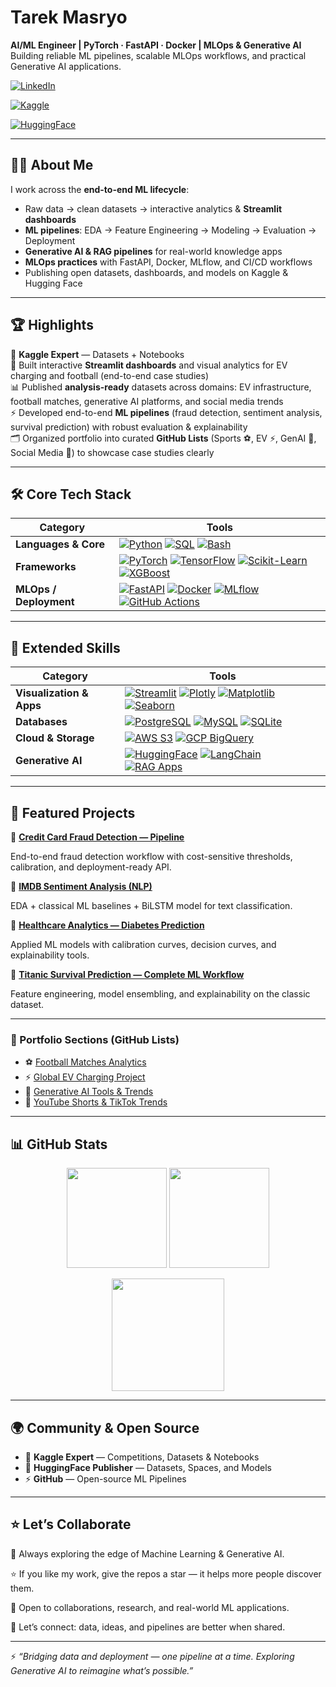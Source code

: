 # Tarek Masryo  

**AI/ML Engineer | PyTorch · FastAPI · Docker | MLOps & Generative AI**  
Building reliable ML pipelines, scalable MLOps workflows, and practical Generative AI applications.  

[![LinkedIn](https://img.shields.io/badge/LinkedIn-Profile-blue?logo=linkedin)](https://www.linkedin.com/in/tarek-elmasry-4bb252263/)

[![Kaggle](https://img.shields.io/badge/Kaggle-Expert-7040FF?logo=kaggle&logoColor=white)](https://www.kaggle.com/tarekmasryo)

[![HuggingFace](https://img.shields.io/badge/HuggingFace-Spaces-yellow?logo=huggingface)](https://huggingface.co/TarekMasryo)  

---

## 🧑‍💻 About Me  

I work across the **end-to-end ML lifecycle**:  
- Raw data → clean datasets → interactive analytics & **Streamlit dashboards**  
- **ML pipelines**: EDA → Feature Engineering → Modeling → Evaluation → Deployment  
- **Generative AI & RAG pipelines** for real-world knowledge apps  
- **MLOps practices** with FastAPI, Docker, MLflow, and CI/CD workflows  
- Publishing open datasets, dashboards, and models on Kaggle & Hugging Face  

---

## 🏆 Highlights  

🏅 **Kaggle Expert** — Datasets + Notebooks  
🚀 Built interactive **Streamlit dashboards** and visual analytics for EV charging and football (end-to-end case studies)  
📊 Published **analysis-ready** datasets across domains: EV infrastructure, football matches, generative AI platforms, and social media trends  
⚡ Developed end-to-end **ML pipelines** (fraud detection, sentiment analysis, survival prediction) with robust evaluation & explainability  
🗂️ Organized portfolio into curated **GitHub Lists** (Sports ⚽, EV ⚡, GenAI 🤖, Social Media 📱) to showcase case studies clearly  

---

## 🛠️ Core Tech Stack  

| **Category** | **Tools** |
|--------------|-----------|
| **Languages & Core** | [![Python](https://img.shields.io/badge/Python-3776AB?logo=python&logoColor=white)](https://www.python.org/) [![SQL](https://img.shields.io/badge/SQL-336791?logo=postgresql&logoColor=white)](https://www.postgresql.org/) [![Bash](https://img.shields.io/badge/Bash-121011?logo=gnu-bash&logoColor=white)](https://www.gnu.org/software/bash/) |
| **Frameworks** | [![PyTorch](https://img.shields.io/badge/PyTorch-EE4C2C?logo=pytorch&logoColor=white)](https://pytorch.org/) [![TensorFlow](https://img.shields.io/badge/TensorFlow-FF6F00?logo=tensorflow&logoColor=white)](https://www.tensorflow.org/) [![Scikit-Learn](https://img.shields.io/badge/Scikit--Learn-F7931E?logo=scikit-learn&logoColor=white)](https://scikit-learn.org/stable/) [![XGBoost](https://img.shields.io/badge/XGBoost-EB5B29?logo=xgboost&logoColor=white)](https://xgboost.ai/) |
| **MLOps / Deployment** | [![FastAPI](https://img.shields.io/badge/FastAPI-009688?logo=fastapi&logoColor=white)](https://fastapi.tiangolo.com/) [![Docker](https://img.shields.io/badge/Docker-2496ED?logo=docker&logoColor=white)](https://www.docker.com/) [![MLflow](https://img.shields.io/badge/MLflow-0194E2?logo=mlflow&logoColor=white)](https://mlflow.org/) [![GitHub Actions](https://img.shields.io/badge/GitHub%20Actions-2088FF?logo=githubactions&logoColor=white)](https://docs.github.com/en/actions) |

---

## 🔧 Extended Skills  

| **Category** | **Tools** |
|--------------|-----------|
| **Visualization & Apps** | [![Streamlit](https://img.shields.io/badge/Streamlit-FF4B4B?logo=streamlit&logoColor=white)](https://streamlit.io/) [![Plotly](https://img.shields.io/badge/Plotly-3F4F75?logo=plotly&logoColor=white)](https://plotly.com/) [![Matplotlib](https://img.shields.io/badge/Matplotlib-005C5C?logo=python&logoColor=white)](https://matplotlib.org/) [![Seaborn](https://img.shields.io/badge/Seaborn-6A5ACD?logo=python&logoColor=white)](https://seaborn.pydata.org/) |
| **Databases** | [![PostgreSQL](https://img.shields.io/badge/PostgreSQL-336791?logo=postgresql&logoColor=white)](https://www.postgresql.org/) [![MySQL](https://img.shields.io/badge/MySQL-4479A1?logo=mysql&logoColor=white)](https://www.mysql.com/) [![SQLite](https://img.shields.io/badge/SQLite-003B57?logo=sqlite&logoColor=white)](https://www.sqlite.org/) |
| **Cloud & Storage** | [![AWS S3](https://img.shields.io/badge/AWS%20S3-FF9900?logo=amazonaws&logoColor=white)](https://aws.amazon.com/s3/) [![GCP BigQuery](https://img.shields.io/badge/BigQuery-4285F4?logo=googlecloud&logoColor=white)](https://cloud.google.com/bigquery) |
| **Generative AI** | [![HuggingFace](https://img.shields.io/badge/HuggingFace-FECA57?logo=huggingface&logoColor=black)](https://huggingface.co/TarekMasryo) [![LangChain](https://img.shields.io/badge/LangChain-2E86C1?logo=chainlink&logoColor=white)](https://www.langchain.com/) [![RAG Apps](https://img.shields.io/badge/RAG%20Apps-800080?logo=openai&logoColor=white)](https://huggingface.co/spaces/TarekMasryo/RAG-Prototype) |


---

## 📌 Featured Projects  

🔹 [**Credit Card Fraud Detection — Pipeline**](https://github.com/tarekmasryo/Credit-Card-Fraud-Detection-A-Pipeline-Journey)

End-to-end fraud detection workflow with cost-sensitive thresholds, calibration, and deployment-ready API.  

🔹 [**IMDB Sentiment Analysis (NLP)**](https://github.com/tarekmasryo/imdb-sentiment-bilstm)

EDA + classical ML baselines + BiLSTM model for text classification.  

🔹 [**Healthcare Analytics — Diabetes Prediction**](https://github.com/tarekmasryo/Pima-Indians-Diabetes-Prediction-)  

Applied ML models with calibration curves, decision curves, and explainability tools.  

🔹 [**Titanic Survival Prediction — Complete ML Workflow**](https://github.com/tarekmasryo/titanic-ml-workflow)  

Feature engineering, model ensembling, and explainability on the classic dataset.  

---

### 📂 Portfolio Sections (GitHub Lists)  
- ⚽ [Football Matches Analytics](https://github.com/stars/tarekmasryo/lists/football-matches-analytics)  
- ⚡ [Global EV Charging Project](https://github.com/stars/tarekmasryo/lists/global-ev-charging-project)  
- 🤖 [Generative AI Tools & Trends](https://github.com/stars/tarekmasryo/lists/generative-ai-tools-trends)  
- 📱 [YouTube Shorts & TikTok Trends](https://github.com/stars/tarekmasryo/lists/youtube-shorts-tiktok-trends)  

---

## 📊 GitHub Stats  

<p align="center">
  <img src="https://github-readme-stats.vercel.app/api?username=tarekmasryo&show_icons=true&theme=radical" height="160"/>
  <img src="https://github-readme-stats.vercel.app/api/top-langs/?username=tarekmasryo&layout=compact&theme=radical" height="160"/>
</p>

<p align="center">
  <img src="https://streak-stats.demolab.com?user=tarekmasryo&theme=radical" height="180"/>
</p>

---

## 🌍 Community & Open Source  

- 🏅 **Kaggle Expert** — Competitions, Datasets & Notebooks  
- 🚀 **HuggingFace Publisher** — Datasets, Spaces, and Models  
- ⚡ **GitHub** — Open-source ML Pipelines  


---

## ⭐ Let’s Collaborate  

🚀 Always exploring the edge of Machine Learning & Generative AI.  

⭐ If you like my work, give the repos a star — it helps more people discover them.  

🤝 Open to collaborations, research, and real-world ML applications.  

📩 Let’s connect: data, ideas, and pipelines are better when shared.  

---

⚡ *“Bridging data and deployment — one pipeline at a time. Exploring Generative AI to reimagine what’s possible.”*  
